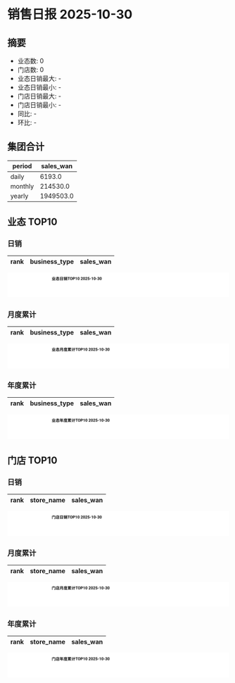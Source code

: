 # 销售日报 2025-10-30

## 摘要

- 业态数: 0
- 门店数: 0
- 业态日销最大: -
- 业态日销最小: -
- 门店日销最大: -
- 门店日销最小: -
- 同比: -
- 环比: -

## 集团合计

| period | sales_wan |
| --- | --- |
| daily | 6193.0 |
| monthly | 214530.0 |
| yearly | 1949503.0 |

## 业态 TOP10

### 日销

| rank | business_type | sales_wan |
| --- | --- | --- |

![](./bu_daily_top10.svg)

### 月度累计

| rank | business_type | sales_wan |
| --- | --- | --- |

![](./bu_monthly_top10.svg)

### 年度累计

| rank | business_type | sales_wan |
| --- | --- | --- |

![](./bu_yearly_top10.svg)

## 门店 TOP10

### 日销

| rank | store_name | sales_wan |
| --- | --- | --- |

![](./store_daily_top10.svg)

### 月度累计

| rank | store_name | sales_wan |
| --- | --- | --- |

![](./store_monthly_top10.svg)

### 年度累计

| rank | store_name | sales_wan |
| --- | --- | --- |

![](./store_yearly_top10.svg)